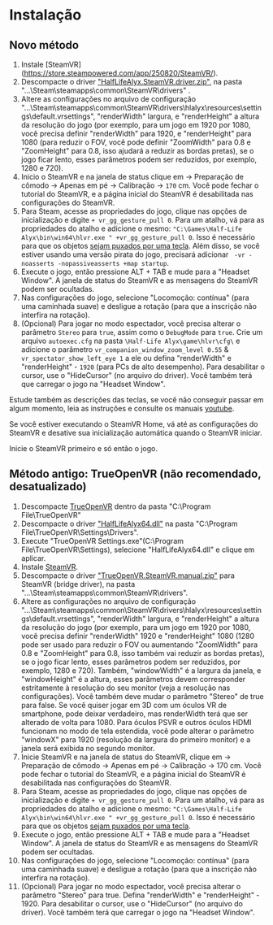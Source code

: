 # Instalação
## Novo método
1. Instale [SteamVR] (https://store.steampowered.com/app/250820/SteamVR/).
2. Descompacte o driver ["HalfLifeAlyx.SteamVR.driver.zip"](https://github.com/r57zone/Half-Life-Alyx-novr/releases), na pasta "...\Steam\steamapps\common\SteamVR\drivers" .
3. Altere as configurações no arquivo de configuração "...\Steam\steamapps\common\SteamVR\drivers\hlalyx\resources\settings\default.vrsettings", "renderWidth" largura, e "renderHeight" a altura da resolução do jogo (por exemplo, para um jogo em 1920 por 1080, você precisa definir "renderWidth" para 1920, e "renderHeight" para 1080 (para reduzir o FOV, você pode definir "ZoomWidth" para 0.8 e "ZoomHeight" para 0.8, isso ajudará a reduzir as bordas pretas), se o jogo ficar lento, esses parâmetros podem ser reduzidos, por exemplo, 1280 e 720).
4. Inicio o SteamVR e na janela de status clique em -> Preparação de cômodo -> Apenas em pé -> Calibração -> `170` cm. Você pode fechar o tutorial do SteamVR, e a página inicial do SteamVR é desabilitada nas configurações do SteamVR.
5. Para Steam, acesse as propriedades do jogo, clique nas opções de inicialização e digite `+ vr_gg_gesture_pull 0`. Para um atalho, vá para as propriedades do atalho e adicione o mesmo: `"C:\Games\Half-Life Alyx\bin\win64\hlvr.exe " +vr_gg_gesture_pull 0`. Isso é necessário para que os objetos [sejam puxados por uma tecla](https://youtu.be/RWQbwlXjtjI). Além disso, se você estiver usando uma versão pirata do jogo, precisará adicionar ` -vr -noasserts -nopassiveasserts +map startup`.
6. Execute o jogo, então pressione ALT + TAB e mude para a "Headset Window". A janela de status do SteamVR e as mensagens do SteamVR podem ser ocultadas.
7. Nas configurações do jogo, selecione "Locomoção: contínua" (para uma caminhada suave) e desligue a rotação (para que a inscrição não interfira na rotação).
8. (Opcional) Para jogar no modo espectador, você precisa alterar o parâmetro `Stereo` para `true`, assim como o `DebugMode` para `true`. Crie um arquivo `autoexec.cfg` na pasta `\Half-Life Alyx\game\hlvr\cfg\` e adicione o parâmetro `vr_companion_window_zoom_level 0.55` & `vr_spectator_show_left_eye 1` a ele ou defina "renderWidth" e "renderHeight" - `1920` (para PCs de alto desempenho). Para desabilitar o cursor, use o "HideCursor" (no arquivo do driver). Você também terá que carregar o jogo na "Headset Window".

Estude também as descrições das teclas, se você não conseguir passar em algum momento, leia as instruções e consulte os manuais [youtube](https://www.youtube.com/channel/UCcuoRRWRvb7xUuMzrEqCZ5w).

Se você estiver executando o SteamVR Home, vá até as configurações do SteamVR e desative sua inicialização automática quando o SteamVR iniciar.

Inicie o SteamVR primeiro e só então o jogo.

## Método antigo: TrueOpenVR (não recomendado, desatualizado)
1. Descompacte [TrueOpenVR](https://github.com/TrueOpenVR/TrueOpenVR-Core/releases) dentro da pasta "C:\Program File\TrueOpenVR"
2. Descompacte o driver ["HalfLifeAlyx64.dll"](https://github.com/r57zone/Half-Life-Alyx-novr/releases) na pasta "C:\Program File\TrueOpenVR\Settings\Drivers".
3. Execute "TrueOpenVR Settings.exe"(C:\Program File\TrueOpenVR\Settings), selecione "HalfLifeAlyx64.dll" e clique em aplicar.
4. Instale [SteamVR](https://store.steampowered.com/app/250820/SteamVR/).
5. Descompacte o driver ["TrueOpenVR.SteamVR.manual.zip"](https://github.com/TrueOpenVR/SteamVR-TrueOpenVR/releases) para SteamVR (bridge driver), na pasta "...\Steam\steamapps\common\SteamVR\drivers".
6. Altere as configurações no arquivo de configuração "...\Steam\steamapps\common\SteamVR\drivers\hlalyx\resources\settings\default.vrsettings", "renderWidth" largura, e "renderHeight" a altura da resolução do jogo (por exemplo, para um jogo em 1920 por 1080, você precisa definir "renderWidth" 1920 e "renderHeight" 1080 (1280 pode ser usado para reduzir o FOV ou aumentando "ZoomWidth" para 0.8 e "ZoomHeight" para 0.8, isso também vai reduzir as bordas pretas), se o jogo ficar lento, esses parâmetros podem ser reduzidos, por exemplo, 1280 e 720). Também, "windowWidth" é a largura da janela, e "windowHeight" é a altura, esses parâmetros devem corresponder estritamente à resolução do seu monitor (veja a resolução nas configurações). Você também deve mudar o parâmetro "Stereo" de true para false. Se você quiser jogar em 3D com um óculos VR de smartphone, pode deixar verdadeiro, mas renderWidth terá que ser alterado de volta para 1080. Para óculos PSVR e outros óculos HDMI funcionam no modo de tela estendida, você pode alterar o parâmetro "windowX" para 1920 (resolução da largura do primeiro monitor) e a janela será exibida no segundo monitor.
7. Inicie SteamVR e na janela de status do SteamVR, clique em -> Preparação de cômodo -> Apenas em pé -> Calibração -> 170 cm. Você pode fechar o tutorial do SteamVR, e a página inicial do SteamVR é desabilitada nas configurações do SteamVR.
8. Para Steam, acesse as propriedades do jogo, clique nas opções de inicialização e digite `+ vr_gg_gesture_pull 0`. Para um atalho, vá para as propriedades do atalho e adicione o mesmo: `"C:\Games\Half-Life Alyx\bin\win64\hlvr.exe " +vr_gg_gesture_pull 0`. Isso é necessário para que os objetos [sejam puxados por uma tecla](https://youtu.be/RWQbwlXjtjI).
9. Execute o jogo, então pressione ALT + TAB e mude para a "Headset Window". A janela de status do SteamVR e as mensagens do SteamVR podem ser ocultadas.
10. Nas configurações do jogo, selecione "Locomoção: contínua" (para uma caminhada suave) e desligue a rotação (para que a inscrição não interfira na rotação).
11. (Opcional) Para jogar no modo espectador, você precisa alterar o parâmetro "Stereo" para true. Defina "renderWidth" e "renderHeight" - 1920. Para desabilitar o cursor, use o "HideCursor" (no arquivo do driver). Você também terá que carregar o jogo na "Headset Window".

